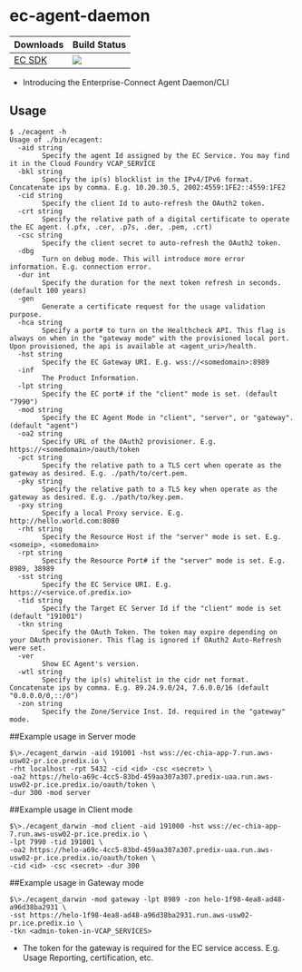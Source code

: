 # ec-agent-daemon
Downloads | Build Status
--- | ---
[EC SDK](https://github.com/Enterprise-connect/ec-sdk) | <a href='https://predix1.jenkins.build.ge.com/job/Enterprise-Connect/EC Server Daemon CLI'><img src='https://predix1.jenkins.build.ge.com/buildStatus/icon?job=Enterprise-Connect/EC Server Daemon CLI'></a>

 - Introducing the Enterprise-Connect Agent Daemon/CLI

## Usage
```shellscript
$ ./ecagent -h
Usage of ./bin/ecagent:
  -aid string
    	Specify the agent Id assigned by the EC Service. You may find it in the Cloud Foundry VCAP_SERVICE
  -bkl string
    	Specify the ip(s) blocklist in the IPv4/IPv6 format. Concatenate ips by comma. E.g. 10.20.30.5, 2002:4559:1FE2::4559:1FE2
  -cid string
    	Specify the client Id to auto-refresh the OAuth2 token.
  -crt string
    	Specify the relative path of a digital certificate to operate the EC agent. (.pfx, .cer, .p7s, .der, .pem, .crt)
  -csc string
    	Specify the client secret to auto-refresh the OAuth2 token.
  -dbg
    	Turn on debug mode. This will introduce more error information. E.g. connection error.
  -dur int
    	Specify the duration for the next token refresh in seconds. (default 100 years)
  -gen
    	Generate a certificate request for the usage validation purpose.
  -hca string
    	Specify a port# to turn on the Healthcheck API. This flag is always on when in the "gateway mode" with the provisioned local port. Upon provisioned, the api is available at <agent_uri>/health.
  -hst string
    	Specify the EC Gateway URI. E.g. wss://<somedomain>:8989
  -inf
    	The Product Information.
  -lpt string
    	Specify the EC port# if the "client" mode is set. (default "7990")
  -mod string
    	Specify the EC Agent Mode in "client", "server", or "gateway". (default "agent")
  -oa2 string
    	Specify URL of the OAuth2 provisioner. E.g. https://<somedomain>/oauth/token
  -pct string
    	Specify the relative path to a TLS cert when operate as the gateway as desired. E.g. ./path/to/cert.pem.
  -pky string
    	Specify the relative path to a TLS key when operate as the gateway as desired. E.g. ./path/to/key.pem.
  -pxy string
    	Specify a local Proxy service. E.g. http://hello.world.com:8080
  -rht string
    	Specify the Resource Host if the "server" mode is set. E.g. <someip>, <somedomain>
  -rpt string
    	Specify the Resource Port# if the "server" mode is set. E.g. 8989, 38989
  -sst string
    	Specify the EC Service URI. E.g. https://<service.of.predix.io>
  -tid string
    	Specify the Target EC Server Id if the "client" mode is set (default "191001")
  -tkn string
    	Specify the OAuth Token. The token may expire depending on your OAuth provisioner. This flag is ignored if OAuth2 Auto-Refresh were set.
  -ver
    	Show EC Agent's version.
  -wtl string
    	Specify the ip(s) whitelist in the cidr net format. Concatenate ips by comma. E.g. 89.24.9.0/24, 7.6.0.0/16 (default "0.0.0.0/0,::/0")
  -zon string
    	Specify the Zone/Service Inst. Id. required in the "gateway" mode.
``` 

##Example usage in Server mode
```shellscript
$\>./ecagent_darwin -aid 191001 -hst wss://ec-chia-app-7.run.aws-usw02-pr.ice.predix.io \
-rht localhost -rpt 5432 -cid <id> -csc <secret> \
-oa2 https://helo-a69c-4cc5-83bd-459aa307a307.predix-uaa.run.aws-usw02-pr.ice.predix.io/oauth/token \
-dur 300 -mod server
```
##Example usage in Client mode
```shellscript
$\>./ecagent_darwin -mod client -aid 191000 -hst wss://ec-chia-app-7.run.aws-usw02-pr.ice.predix.io \
-lpt 7990 -tid 191001 \
-oa2 https://helo-a69c-4cc5-83bd-459aa307a307.predix-uaa.run.aws-usw02-pr.ice.predix.io/oauth/token \
-cid <id> -csc <secret> -dur 300
```

##Example usage in Gateway mode
```shellscript
$\>./ecagent_darwin -mod gateway -lpt 8989 -zon helo-1f98-4ea8-ad48-a96d38ba2931 \
-sst https://helo-1f98-4ea8-ad48-a96d38ba2931.run.aws-usw02-pr.ice.predix.io \
-tkn <admin-token-in-VCAP_SERVICES>
```

- The token for the gateway is required for the EC service access. E.g. Usage Reporting, certification, etc.
